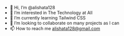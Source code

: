 - 👋 Hi, I’m @alishata128
- 👀 I’m interested in The Technology at All
- 🌱 I’m currently learning Tailwind CSS
- 💞️ I’m looking to collaborate on many projects as I can
- 📫 How to reach me alishata128@gmail.com

<!---
alishata128/alishata128 is a ✨ special ✨ repository because its `README.md` (this file) appears on your GitHub profile.
You can click the Preview link to take a look at your changes.
--->
